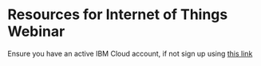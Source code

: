 # Resources for Internet of Things Webinar  
Ensure you have an active IBM Cloud account, if not sign up using [this link](https://ibm.biz/BdZRMN) 
